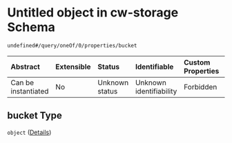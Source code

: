 # Untitled object in cw-storage Schema

```txt
undefined#/query/oneOf/0/properties/bucket
```



| Abstract            | Extensible | Status         | Identifiable            | Custom Properties | Additional Properties | Access Restrictions | Defined In                                                         |
| :------------------ | :--------- | :------------- | :---------------------- | :---------------- | :-------------------- | :------------------ | :----------------------------------------------------------------- |
| Can be instantiated | No         | Unknown status | Unknown identifiability | Forbidden         | Forbidden             | none                | [cw-storage.json\*](schema/cw-storage.json "open original schema") |

## bucket Type

`object` ([Details](cw-storage-querymsg-oneof-bucket-properties-bucket.md))
